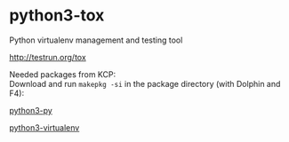 python3-tox
===========

Python virtualenv management and testing tool

http://testrun.org/tox

Needed packages from KCP:<br>
Download and run `makepkg -si` in the package directory (with Dolphin and F4):

[python3-py](../../../python3-py)

[python3-virtualenv](../../../python3-virtualenv)

